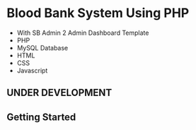 # Blood Bank System Using PHP
- With SB Admin 2 Admin Dashboard Template
- PHP
- MySQL Database
- HTML
- CSS
- Javascript

## UNDER DEVELOPMENT

## Getting Started